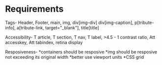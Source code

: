 # Requirements

Tags- 	Header, Footer, main, img, div[img-div] div[img-caption], p[tribute-info],
		a[tribute-link, target="_blank"], title[title]

Accessibility- 	T article, T section, T nav, T label, >4.5 - 1 contrast ratio, 
				Att accesskey, Att tabindex, retina display

Resposiveness-	*containers should be resposive
				*img should be resposive not exceeding its original width
				*better use viewport units
				*CSS grid
				